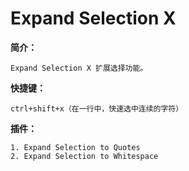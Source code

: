 # Expand Selection X

**简介：**
```
Expand Selection X 扩展选择功能。
```

**快捷键：**
```
ctrl+shift+x（在一行中，快速选中连续的字符）
```

**插件：**
```
1. Expand Selection to Quotes
2. Expand Selection to Whitespace
```

